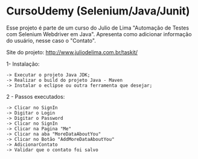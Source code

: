 # CursoUdemy (Selenium/Java/Junit)
Esse projeto é parte de um curso do Julio de Lima "Automação de Testes com Selenium Webdriver em Java".
Apresenta como adicionar informação do usuário, nesse caso o "Contato". 

Site do projeto: http://www.juliodelima.com.br/taskit/

 1- Instalação:
 
    -> Executar o projeto Java JDK;
    -> Realizar o build do projeto Java - Maven 
    -> Instalar o eclipse ou outra ferramenta que desejar; 

2 - Passos executados:


    -> Clicar no SignIn
    -> Digitar o Login
    -> Digitar o Password
    -> Clicar no SignIn
    -> Clicar na Pagina "Me"
    -> Clicar na aba "MoreDataAboutYou"
    -> Clicar no Botão "AddMoreDataAboutYou"
    -> AdicionarContato
    -> Validar que o contato foi salvo
